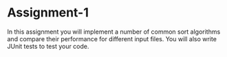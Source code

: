 # Assignment-1

In this assignment you will implement a number of common sort algorithms and compare their
performance for different input files. You will also write JUnit tests to test your code.
